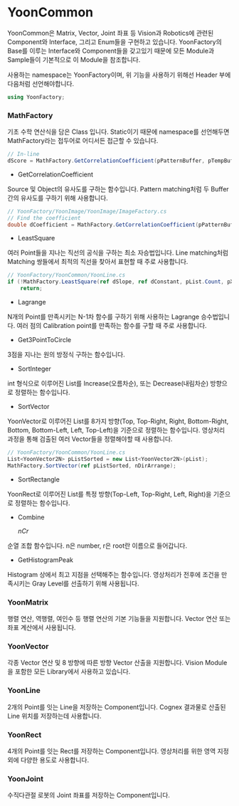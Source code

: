 # YoonCommon

YoonCommon은 Matrix, Vector, Joint 좌표 등 Vision과 Robotics에 관련된 Component와 Interface, 그리고 Enum들을 구현하고 있습니다. YoonFactory의 Base를 이루는 Interface와 Component들을 갖고있기 때문에 모든 Module과 Sample들이 기본적으로 이 Module을 참조합니다.

사용하는 namespace는 YoonFactory이며, 위 기능을 사용하기 위해선 Header 부에 다음처럼 선언해야합니다.

```csharp
using YoonFactory;
```

### MathFactory

기초 수학 연산식을 담은 Class 입니다. Static이기 때문에 namespace를 선언해두면 MathFactory라는 접두어로 어디서든 접근할 수 있습니다.

```csharp
// In-line
dScore = MathFactory.GetCorrelationCoefficient(pPatternBuffer, pTempBuffer, nPatternWidth, nPatternHeight);
```

- GetCorrelationCoefficient

Source 및 Object의 유사도를 구하는 함수입니다. Pattern matching처럼 두 Buffer 간의 유사도를 구하기 위해 사용합니다.

```csharp
// YoonFactory/YoonImage/YoonImage/ImageFactory.cs
// Find the coefficient
double dCoefficient = MathFactory.GetCorrelationCoefficient(pPatternBuffer, pInspectBuffer, nPatternWidth, nPatternHeight);
```

- LeastSquare

여러 Point들을 지나는 직선의 공식을 구하는 최소 자승법입니다. Line matching처럼 Matching 쌍들에서 최적의 직선을 찾아서 표현할 때 주로 사용합니다.

```csharp
// YoonFactory/YoonCommon/YoonLine.cs
if (!MathFactory.LeastSquare(ref dSlope, ref dConstant, pList.Count, pX, pY))
    return;
```

- Lagrange

N개의 Point를 만족시키는 N-1차 함수를 구하기 위해 사용하는 Lagrange 승수법입니다. 여러 점의 Calibration point를 만족하는 함수를 구할 때 주로 사용합니다.

- Get3PointToCircle

3점을 지나는 원의 방정식 구하는 함수입니다.

- SortInteger

int 형식으로 이루어진 List를 Increase(오름차순), 또는 Decrease(내림차순) 방향으로 정렬하는 함수입니다.

- SortVector

YoonVector로 이루어진 List를 8가지 방향(Top, Top-Right, Right, Bottom-Right, Bottom, Bottom-Left, Left, Top-Left)을 기준으로 정렬하는 함수입니다. 영상처리 과정을 통해 검출된 여러 Vector들을 정렬해야할 때 사용합니다.

```csharp
// YoonFactory/YoonCommon/YoonLine.cs
List<YoonVector2N> pListSorted = new List<YoonVector2N>(pList);
MathFactory.SortVector(ref pListSorted, nDirArrange);
```

- SortRectangle

YoonRect로 이루어진 List를 특정 방향(Top-Left, Top-Right, Left, Right)을 기준으로 정렬하는 함수입니다.

- Combine

    $nCr$

순열 조합 함수입니다. n은 number, r은 root란 이름으로 들어갑니다.

- GetHistogramPeak

Histogram 상에서 최고 지점을 선택해주는 함수입니다. 영상처리가 전후에 조건을 만족시키는 Gray Level를 선출하기 위해 사용됩니다.

### YoonMatrix

행렬 연산, 역행렬, 여인수 등 행렬 연산의 기본 기능들을 지원합니다.
Vector 연산 또는 좌표 계산에서 사용됩니다.

### YoonVector

각종 Vector 연산 및 8 방향에 따른 방향 Vector 산출을 지원합니다.
Vision Module을 포함한 모든 Library에서 사용하고 있습니다.

### YoonLine

2개의 Point를 잇는 Line을 저장하는 Component입니다.
Cognex 결과물로 산출된 Line 위치를 저장하는데 사용합니다.

### YoonRect

4개의 Point를 잇는 Rect를 저장하는 Component입니다.
영상처리를 위한 영역 지정 외에 다양한 용도로 사용합니다.

### YoonJoint

수직다관절 로봇의 Joint 좌표를 저장하는 Component입니다.